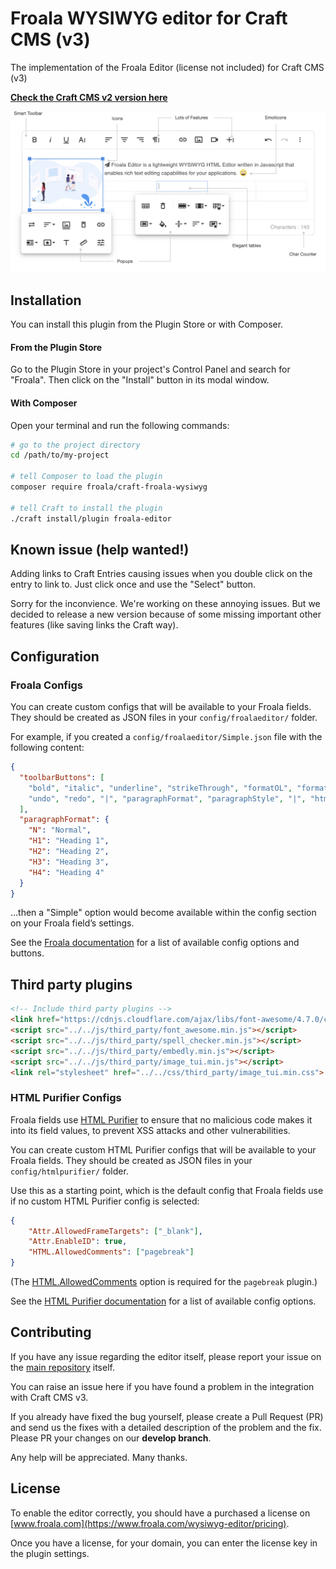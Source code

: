 # Froala WYSIWYG editor for Craft CMS (v3)

The implementation of the Froala Editor (license not included) for Craft CMS (v3)

__[Check the Craft CMS v2 version here](https://github.com/froala/Craft-Froala-WYSIWYG/)__

![Entry Field Example](screenshots/editor-on-entry.jpg "Entry Field Example")

## Installation

You can install this plugin from the Plugin Store or with Composer.

#### From the Plugin Store

Go to the Plugin Store in your project's Control Panel and search for "Froala". Then click on the "Install" button in its modal window.

#### With Composer

Open your terminal and run the following commands:

```bash
# go to the project directory
cd /path/to/my-project

# tell Composer to load the plugin
composer require froala/craft-froala-wysiwyg

# tell Craft to install the plugin
./craft install/plugin froala-editor
```

## Known issue (help wanted!)

Adding links to Craft Entries causing issues when you double click on the entry to link to. Just click once and use the "Select" button.

Sorry for the inconvience. We're working on these annoying issues. But we decided to release a new version because of some missing important other features (like saving links the Craft way).

## Configuration

### Froala Configs

You can create custom configs that will be available to your Froala fields. They should be created as JSON files in your `config/froalaeditor/` folder.

For example, if you created a `config/froalaeditor/Simple.json` file with the following content:

```json
{
  "toolbarButtons": [
    "bold", "italic", "underline", "strikeThrough", "formatOL", "formatUL", "insertHR", "|",
    "undo", "redo", "|", "paragraphFormat", "paragraphStyle", "|", "html"
  ],
  "paragraphFormat": {
    "N": "Normal",
    "H1": "Heading 1",
    "H2": "Heading 2",
    "H3": "Heading 3",
    "H4": "Heading 4"
  }
}
```

…then a "Simple" option would become available within the config section on your Froala field’s settings.

See the [Froala documentation](https://www.froala.com/wysiwyg-editor/docs/options) for a list of available config options and buttons.

## Third party plugins

```html
<!-- Include third party plugins -->
<link href="https://cdnjs.cloudflare.com/ajax/libs/font-awesome/4.7.0/css/font-awesome.min.css" rel="stylesheet" type="text/css" />
<script src="../../js/third_party/font_awesome.min.js"></script>
<script src="../../js/third_party/spell_checker.min.js"></script>
<script src="../../js/third_party/embedly.min.js"></script>
<script src="../../js/third_party/image_tui.min.js"></script> 
<link rel="stylesheet" href="../../css/third_party/image_tui.min.css">
```

### HTML Purifier Configs

Froala fields use [HTML Purifier](http://htmlpurifier.org) to ensure that no malicious code makes it into its field values, to prevent XSS attacks and other vulnerabilities.

You can create custom HTML Purifier configs that will be available to your Froala fields. They should be created as JSON files in your `config/htmlpurifier/` folder.

Use this as a starting point, which is the default config that Froala fields use if no custom HTML Purifier config is selected:

```json
{
    "Attr.AllowedFrameTargets": ["_blank"],
    "Attr.EnableID": true,
    "HTML.AllowedComments": ["pagebreak"]
}
```

(The [HTML.AllowedComments](http://htmlpurifier.org/live/configdoc/plain.html#HTML.AllowedComments) option is required for the `pagebreak` plugin.)

See the [HTML Purifier documentation](http://htmlpurifier.org/live/configdoc/plain.html) for a list of available config options.

## Contributing

If you have any issue regarding the editor itself, please report your issue on the [main repository](https://github.com/froala/wysiwyg-editor) itself.

You can raise an issue here if you have found a problem in the integration with Craft CMS v3.

If you already have fixed the bug yourself, please create a Pull Request (PR) and send us the fixes with a detailed description of the problem and the fix. Please PR your changes on our **develop branch**.

Any help will be appreciated. Many thanks.

## License

To enable the editor correctly, you should have a purchased a license on [www.froala.com](https://www.froala.com/wysiwyg-editor/pricing).

Once you have a license, for your domain, you can enter the license key in the plugin settings.